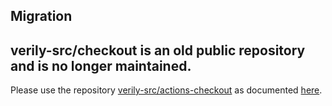 ## Migration

## verily-src/checkout is an old public repository and is no longer maintained.

Please use the repository
[verily-src/actions-checkout](https://github.com/verily-src/actions-checkout) as
documented
[here](https://g3doc.corp.google.com/company/teams/verily/software/handbook/github/guides/continuous_integration.md#build-and-push-docker-image).
